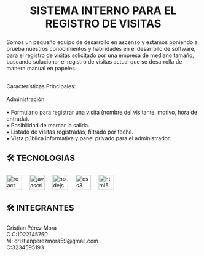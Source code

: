 <h1 align="center">SISTEMA INTERNO PARA EL REGISTRO DE VISITAS</h1>

###

<p align="left">Somos un pequeño equipo de desarrollo en ascenso y estamos poniendo a prueba nuestros conocimientos y habilidades en el desarrollo de software, para el registro de visitas solicitado por una empresa de mediano tamaño, buscando solucionar el registro de visitas actual que se desarrolla de manera manual en papeles.</p>

###

<h2 align="left"></h2>

###

<p align="left">Características Principales:<br><br>Administración<br><br>• Formulario para registrar una visita (nombre del visitante, motivo, hora de<br>entrada).<br>• Posibilidad de marcar la salida.<br>• Listado de visitas registradas, filtrado por fecha.<br>• Vista pública informativa y panel privado para el administrador.</p>

###

<h2 align="left">🛠️ TECNOLOGIAS</h2>

###

<div align="left">
  <img src="https://cdn.jsdelivr.net/gh/devicons/devicon/icons/react/react-original-wordmark.svg" height="40" alt="react logo"  />
  <img width="12" />
  <img src="https://cdn.jsdelivr.net/gh/devicons/devicon/icons/javascript/javascript-original.svg" height="40" alt="javascript logo"  />
  <img width="12" />
  <img src="https://cdn.jsdelivr.net/gh/devicons/devicon/icons/nodejs/nodejs-plain-wordmark.svg" height="40" alt="nodejs logo"  />
  <img width="12" />
  <img src="https://cdn.jsdelivr.net/gh/devicons/devicon/icons/css3/css3-original.svg" height="40" alt="css3 logo"  />
  <img width="12" />
  <img src="https://cdn.jsdelivr.net/gh/devicons/devicon/icons/html5/html5-original.svg" height="40" alt="html5 logo"  />
</div>

###

<h2 align="left">🛠️ INTEGRANTES</h2>

###

<p align="left">Cristian Pérez Mora<br>C.C:1022145750 <br>M: cristianperezmora59@gmail.com<br>C:3234595193</p>

###